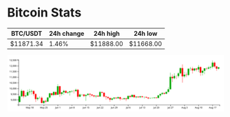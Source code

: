 # Bitcoin Stats

BTC/USDT|24h change|24h high|24h low|
|---|---|---|---|
|$11871.34|1.46%|$11888.00|$11668.00|

<img src="./chart.svg">
